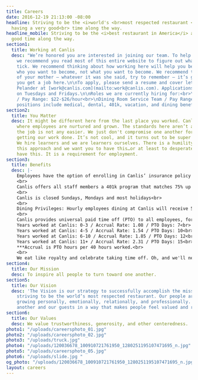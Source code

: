 ```yaml
---
title: Careers
date: 2016-12-19 21:13:00 -08:00
headline: Striving to be the <i>world's <br>most respected restaurant </i> <br> and
  having a very good<br> time along the way.
headline_mobile: Striving to be the <i>best restaurant in America</i> and have a damn
  good time along the way.
section1:
  title: Working at Canlis
  desc: "We’re honored you are interested in joining our team. To help that process,
    we recommend you read most of this entire website to figure out what makes us
    tick. We recommend thinking about how working here will help you become more of
    who you want to become, not what you want to become. We recommend taking the advice
    of your mother — whatever it was she said, try to remember — it’s going to help
    you get a job here.\n\nTo apply, please send a resume and cover letter to Andy
    Pelander at [work@canlis.com](mailto:work@canlis.com). Applications are reviewed
    on Tuesdays and Fridays.\n\nRoles we are currently hiring for:<br>\nLine Cooks
    / Pay Range: $22-$26/hour<br>\nDining Room Service Team / Pay Range: $23-$50/hour<br>\nAll
    positions include medical, dental, 401k, vacation, and dining benefits. "
section2:
  title: You Matter
  desc: It might be different here from the last place you worked. Canlis is a place
    where employees are nurtured and grown. The standards here aren’t any lower and
    the job is not any easier. We just don't compromise one another for the sake of
    getting our work done. It’s not cool, and it turns out to be super counterproductive.
    We hire learners and we are learners ourselves. There is a humility inherent to
    this approach and we want you to have this…or at least to desperately want to
    have this. It is a requirement for employment.
section3:
  title: Benefits
  desc: |-
    Employees have the option of enrolling in Canlis’ insurance policy after working for 60 days, at least 30 hours a week. Canlis offers medical, vision, dental, and life insurance. The cost of insurance is covered 75% by Canlis for the employee, 75% covered for any dependents, and 0% covered for spouses. <br>
    <br>
    Canlis offers all staff members a 401k program that matches 75% up to 8% of your pay. This is awesome. Ask around.<br>
    <br>
    Canlis is closed Sundays, Mondays and most holidays<br>
    <br>
    Dining Privileges: Hourly employees dining at Canlis will receive 50% off all food and non-alcoholic beverages, starting as soon as they are hired. Additionally, after working at Canlis for at least 6 months - all employees receive a “dinner for two” (not including any alcohol ordered) continuing education credit each calendar year to dine at the restaurant. The dinner for two credit may not be carried over into the subsequent calendar year. Both the discount and the credit cannot be used on Friday/Saturday or the month of December.<br>
    <br>
    Canlis provides universal paid time off (PTO) to all employees, for use as paid vacation leave, sick leave, or safe leave. The Canlis PTO Policy is below:<br>
    Years worked at Canlis: 0-3 / Accrual Rate: 1.08 / PTO Days: 7<br>
    Years worked at Canlis: 4-5 / Accrual Rate: 1.54 / PTO Days: 10<br>
    Years worked at Canlis: 6-10 / Accrual Rate: 1.85 / PTO Days: 12<br>
    Years worked at Canlis: 11+ / Accrual Rate: 2.31 / PTO Days: 15<br>
    ***Accrual is PTO hours per 40 hours worked.<br>
    <br>
    We eat like royalty and celebrate taking time off. Oh, and we'll never serve brunch.
section4:
  title: Our Mission
  desc: To inspire all people to turn toward one another.
section5:
  title: Our Vision
  desc: 'The Vision is our strategy to successfully accomplish the mission: We are
    striving to be the world’s most respected restaurant. Our people are flourishing,
    growing personally, emotionally, relationally, and professionally. We serve one
    another and our guests in a way that makes people feel valued and restored.'
section6:
  title: Our Values
  desc: We value trustworthiness, generosity, and other centeredness.
photo1: "/uploads/careersphoto_01.jpg"
photo2: "/uploads/careersphoto_02.jpg"
photo3: "/uploads/truck.jpg"
photo4: "/uploads/120036678_100910721761950_1280251195107471695_n.jpg"
photo5: "/uploads/careersphoto_05.jpg"
photo6: "/uploads/slide.jpg "
og_photo: "/uploads/120036678_100910721761950_1280251195107471695_n.jpg"
layout: careers
---
```


